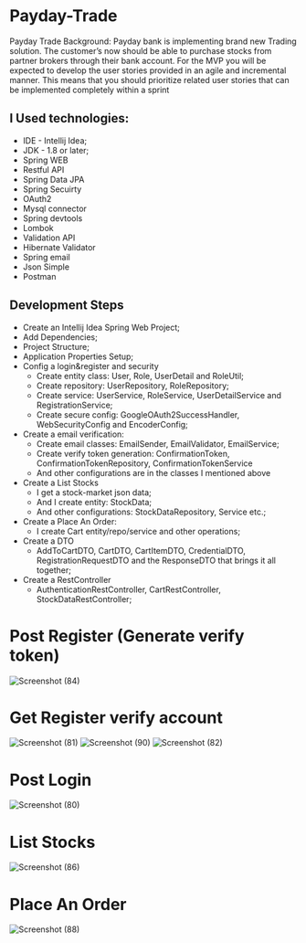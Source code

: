 # Payday-Trade
Payday Trade
Background:
Payday bank is implementing brand new Trading solution. The customer’s now should be able
to purchase stocks from partner brokers through their bank account.
For the MVP you will be expected to develop the user stories provided in an agile and
incremental manner. This means that you should prioritize related user stories that can be
implemented completely within a sprint
## I Used technologies: 

* IDE - Intellij Idea; 
* JDK - 1.8 or later;
* Spring WEB
* Restful API
* Spring Data JPA
* Spring Secuirty
* OAuth2
* Mysql connector
* Spring devtools
* Lombok
* Validation API
* Hibernate Validator
* Spring email
* Json Simple
* Postman

## Development Steps
* Create an Intellij Idea Spring Web Project; 
* Add Dependencies; 
* Project Structure; 
* Application Properties Setup; 
* Config a login&register and security
  - Create entity class: User, Role, UserDetail and RoleUtil;
  - Create repository: UserRepository, RoleRepository;
  - Create service: UserService, RoleService, UserDetailService and RegistrationService;
  - Create secure config: GoogleOAuth2SuccessHandler, WebSecurityConfig and EncoderConfig;
* Create a email verification:
  - Create email classes: EmailSender, EmailValidator, EmailService;
  - Create verify token generation: ConfirmationToken, ConfirmationTokenRepository, ConfirmationTokenService
  - And other configurations are in the classes I mentioned above
* Create a List Stocks 
  - I get a stock-market json data;
  - And I create entity:  StockData;
  - And other configurations: StockDataRepository, Service etc.;
* Create a Place An Order:
  - I create Cart entity/repo/service and other operations;
* Create a DTO 
  - AddToCartDTO, CartDTO, CartItemDTO, CredentialDTO, RegistrationRequestDTO and the ResponseDTO that brings it all together;
* Create a RestController 
  - AuthenticationRestController, CartRestController, StockDataRestController;
  
# Post Register (Generate verify token)
![Screenshot (84)](https://user-images.githubusercontent.com/86052693/175531256-d5d8925f-487e-46ab-92ff-2e11f8f81fc3.png)
# Get Register verify account
![Screenshot (81)](https://user-images.githubusercontent.com/86052693/175531249-fa97f1c7-7842-4922-be61-d9b7c09fd1f6.png)
![Screenshot (90)](https://user-images.githubusercontent.com/86052693/175531261-7ae75ad5-260b-4db3-986e-7cab4740f0a9.png)
![Screenshot (82)](https://user-images.githubusercontent.com/86052693/175531252-a8b1bbb7-5a50-4af7-8a99-d6224ad49a57.png)

# Post Login
![Screenshot (80)](https://user-images.githubusercontent.com/86052693/175531242-2532b0ce-1a5a-480e-b5ae-be5345eb411e.png)

# List Stocks
![Screenshot (86)](https://user-images.githubusercontent.com/86052693/175531259-ad2022fa-62d3-404c-aeb3-ce0b24f388c4.png)

# Place An Order
![Screenshot (88)](https://user-images.githubusercontent.com/86052693/175530973-c4f058a6-dcff-43b4-a363-5154e2ca3cf2.png)

